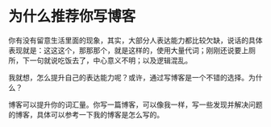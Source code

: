 # 为什么推荐你写博客

你有没有留意生活里面的现象，其实，大部分人表达能力都比较欠缺，说话的具体表现就是：这这这个，那那那个，就是这样的，使用大量代词；刚刚还说要上厕所，下一句就说吃饭去了，中心意义不明；以及逻辑混乱。

我就想，怎么提升自己的表达能力呢？或许，通过写博客是一个不错的选择。为什么？

博客可以提升你的词汇量。你写一篇博客，可以像我一样，写一些发现并解决问题的博客，具体可以参考一下我的博客是怎么写的。